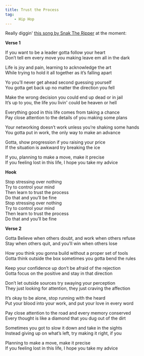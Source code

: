 ```yaml
---
title: Trust the Process
tag:
    - Hip Hop
---
```


Really diggin' [this song by Snak The Ripper](https://www.youtube.com/watch?v=JdR7RjdK7sE) at the moment:

**Verse 1**

If you want to be a leader gotta follow your heart  
Don’t tell em every move you making leave em all in the dark 

Life is joy and pain, learning to acknowledge the art  
While trying to hold it all together as it’s falling apart

Yo you’ll never get ahead second guessing yourself  
You gotta get back up no matter the direction you fell

Make the wrong decision you could end up dead or in jail  
It’s up to you, the life you livin' could be heaven or hell

Everything good in this life comes from taking a chance  
Pay close attention to the details of you making some plans

Your networking doesn’t work unless you’re shaking some hands  
You gotta put in work, the only way to make an advance

Gotta, show progression if you raising your price  
If the situation is awkward try breaking the ice

If you, planning to make a move, make it precise  
If you feeling lost in this life, I hope you take my advice


**Hook**

Stop stressing over nothing  
Try to control your mind  
Then learn to trust the process  
Do that and you’ll be fine  
Stop stressing over nothing  
Try to control your mind  
Then learn to trust the process  
Do that and you’ll be fine  


**Verse 2**

Gotta Believe when others doubt, and work when others refuse  
Stay when others quit, and you’ll win when others lose

How you think you gonna build without a proper set of tools  
Gotta think outside the box sometimes you gotta bend the rules

Keep your confidence up don’t be afraid of the rejection  
Gotta focus on the positive and stay in that direction

Don’t let outside sources try swaying your perception  
They just looking for attention, they just craving the affection

It’s okay to be alone, stop running with the heard  
Put your blood into your work, and put your love in every word

Pay close attention to the road and every memory conserved  
Every thought is like a diamond that you dug out of the dirt

Sometimes you got to slow it down and take in the sights  
Instead giving up on what’s left, try making it right, if you

Planning to make a move, make it precise  
If you feeling lost in this life, I hope you take my advice
